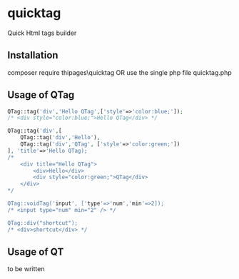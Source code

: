 # quicktag
Quick Html tags builder

## Installation
composer require thipages\quicktag OR use the single php file quicktag.php

## Usage of QTag
```php
QTag::tag('div','Hello QTag',['style'=>'color:blue;']);
/* <div style="color:blue;">Hello QTag</div> */

QTag::tag('div',[
    QTag::tag('div','Hello'),
    QTag::tag('div','QTag', ['style'=>'color:green;'])
], 'title'=>'Hello QTag);
/*
    <div title="Hello QTag">
        <div>Hello</div>
        <div style="color:green;">QTag</div>
    </div>
*/

QTag::voidTag('input', ['type'=>'num','min'=>2]);
/* <input type="num" min="2" /> */

QTag::div("shortcut");
/* <div>shortcut</div> */
```

## Usage of QT
to be written
